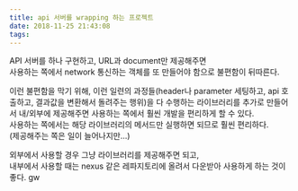 ```yaml
---
title: api 서버를 wrapping 하는 프로젝트
date: 2018-11-25 21:43:08
tags:
---
```


API 서버를 하나 구현하고, URL과 document만 제공해주면  
사용하는 쪽에서 network 통신하는 객체를 또 만들어야 함으로 불편함이 뒤따른다.  

이런 불편함을 막기 위해, 이런 일련의 과정들(header나 parameter 세팅하고, api 호출하고, 결과값을 변환해서 돌려주는 행위)을 다 수행하는 라이브러리를 추가로 만들어서 내/외부에 제공해주면 사용하는 쪽에서 훨씬 개발을 편리하게 할 수 있다.  
사용하는 쪽에서는 해당 라이브러리의 메서드만 실행하면 되므로 훨씬 편리하다.  
(제공해주는 쪽은 일이 늘어나지만...)  

외부에서 사용할 경우 그냥 라이브러리를 제공해주면 되고,  
내부에서 사용할 때는 nexus 같은 레파지토리에 올려서 다운받아 사용하게 하는 것이 좋다.  gw

<!-- more -->